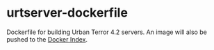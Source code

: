 # urtserver-dockerfile

Dockerfile for building Urban Terror 4.2 servers. An image will also be pushed
to the [Docker Index](https://index.docker.io/).

